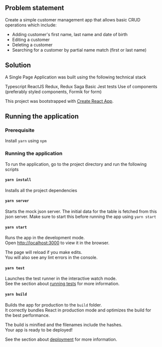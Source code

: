## Problem statement

Create a simple customer management app that allows basic CRUD operations which include:

- Adding customer's first name, last name and date of birth
- Editing a customer
- Deleting a customer
- Searching for a customer by partial name match (first or last name)

## Solution

A Single Page Application was built using the following technical stack

Typescript
ReactJS
Redux, Redux Saga
Basic Jest tests
Use of components (preferably styled components, Formik for form)

This project was bootstrapped with [Create React App](https://github.com/facebook/create-react-app).

## Running the application

### Prerequisite

Install `yarn` using `npm`

### Running the application

To run the application, go to the project directory and run the following scripts

#### `yarn install`
Installs all the project dependencies

#### `yarn server`
Starts the mock json server. 
The initial data for the table is fetched from this json server. Make sure to start this before running the app using `yarn start`

#### `yarn start`

Runs the app in the development mode.<br />
Open [http://localhost:3000](http://localhost:3000) to view it in the browser.

The page will reload if you make edits.<br />
You will also see any lint errors in the console.

#### `yarn test`

Launches the test runner in the interactive watch mode.<br />
See the section about [running tests](https://facebook.github.io/create-react-app/docs/running-tests) for more information.

#### `yarn build`

Builds the app for production to the `build` folder.<br />
It correctly bundles React in production mode and optimizes the build for the best performance.

The build is minified and the filenames include the hashes.<br />
Your app is ready to be deployed!

See the section about [deployment](https://facebook.github.io/create-react-app/docs/deployment) for more information.



